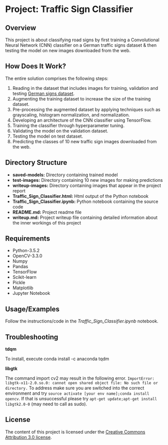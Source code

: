 # Project: Traffic Sign Classifier 
## Overview   
   
This project is about classifying road signs by first training a Convolutional Neural Network (CNN) classifier on a German traffic signs dataset & then testing the model on new images downloaded from the web. 

## How Does It Work?
The entire solution comprises the following steps:

1. Reading in the dataset that includes images for training, validation and testing [German signs dataset](https://d17h27t6h515a5.cloudfront.net/topher/2017/February/5898cd6f_traffic-signs-data/traffic-signs-data.zip).
2. Augmenting the training dataset to increase the size of the training dataset.
3. Pre-processing the augmented dataset by applying techniques such as grayscaling, histogram normalization, and normalization.
4. Developing an architecture of the CNN classifier using TensorFlow.
5. Training the classifier through hyperparameter tuning.
6. Validating the model on the validation dataset.
7. Testing the model on test dataset.
8. Predicting the classes of 10 new traffic sign images downloaded from the web.


## Directory Structure
* **saved-models:** Directory containing trained model 
* **test-images:** Directory containing 10 new images for making predictions
* **writeup-images:** Directory containing images that appear in the project report
* **Traffic_Sign_Classifier.html:** Html output of the Python notebook
* **Traffic_Sign_Classifier.ipynb:** Python notebook containing the source code
* **README.md:** Project readme file
* **writeup.md:** Project writeup file containing detailed information about the inner workings of this project

## Requirements
* Python-3.5.2
* OpenCV-3.3.0
* Numpy
* Pandas
* TensorFlow
* Scikit-learn
* Pickle
* Matplotlib
* Jupyter Notebook


## Usage/Examples
Follow the instructions/code in the *Traffic_Sign_Classifier.ipynb* notebook.



## Troubleshooting

**tdqm**

To install, execute conda install -c anaconda tqdm

**libgtk**

The command import cv2 may result in the following error. `ImportError: libgtk-x11-2.0.so.0: cannot open shared object file: No such file or directory.` To address make sure you are switched into the correct environment and try `source activate [your env name];conda install opencv`. If that is unsuccessful please try `apt-get update;apt-get install libgtk2.0-0` (may need to call as sudo).

## License
The content of this project is licensed under the [Creative Commons Attribution 3.0 license](https://creativecommons.org/licenses/by/3.0/us/deed.en_US).